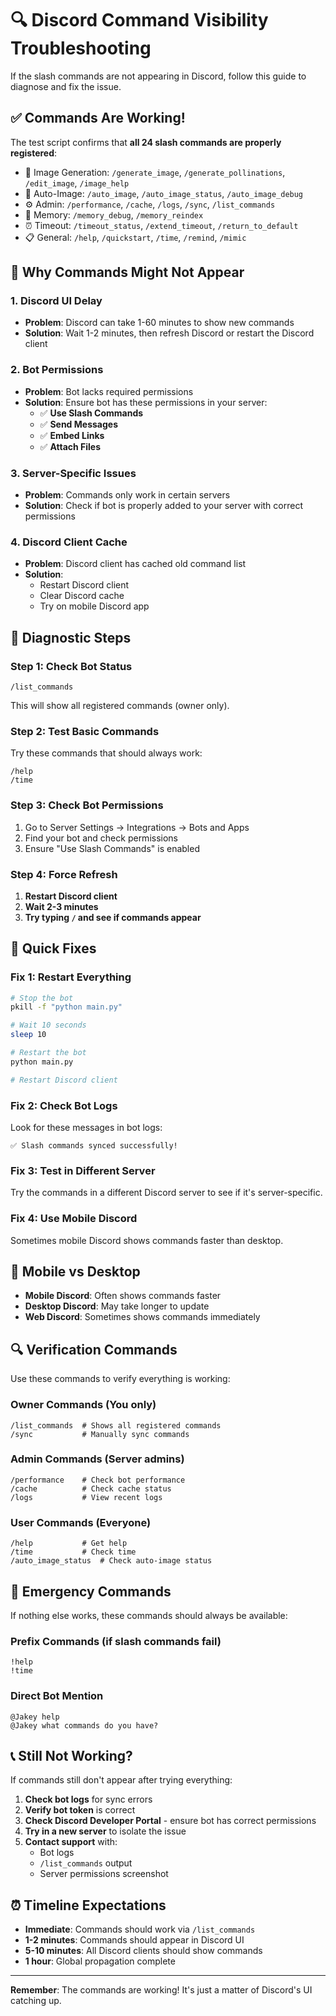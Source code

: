 # 🔍 Discord Command Visibility Troubleshooting

If the slash commands are not appearing in Discord, follow this guide to diagnose and fix the issue.

## ✅ **Commands Are Working!**

The test script confirms that **all 24 slash commands are properly registered**:

- 🎨 Image Generation: `/generate_image`, `/generate_pollinations`, `/edit_image`, `/image_help`
- 🤖 Auto-Image: `/auto_image`, `/auto_image_status`, `/auto_image_debug`
- ⚙️ Admin: `/performance`, `/cache`, `/logs`, `/sync`, `/list_commands`
- 🧠 Memory: `/memory_debug`, `/memory_reindex`
- ⏰ Timeout: `/timeout_status`, `/extend_timeout`, `/return_to_default`
- 📋 General: `/help`, `/quickstart`, `/time`, `/remind`, `/mimic`

## 🚨 **Why Commands Might Not Appear**

### 1. **Discord UI Delay**

- **Problem**: Discord can take 1-60 minutes to show new commands
- **Solution**: Wait 1-2 minutes, then refresh Discord or restart the Discord client

### 2. **Bot Permissions**

- **Problem**: Bot lacks required permissions
- **Solution**: Ensure bot has these permissions in your server:
  - ✅ **Use Slash Commands**
  - ✅ **Send Messages**
  - ✅ **Embed Links**
  - ✅ **Attach Files**

### 3. **Server-Specific Issues**

- **Problem**: Commands only work in certain servers
- **Solution**: Check if bot is properly added to your server with correct permissions

### 4. **Discord Client Cache**

- **Problem**: Discord client has cached old command list
- **Solution**:
  - Restart Discord client
  - Clear Discord cache
  - Try on mobile Discord app

## 🔧 **Diagnostic Steps**

### Step 1: Check Bot Status

```
/list_commands
```

This will show all registered commands (owner only).

### Step 2: Test Basic Commands

Try these commands that should always work:

```
/help
/time
```

### Step 3: Check Bot Permissions

1. Go to Server Settings → Integrations → Bots and Apps
2. Find your bot and check permissions
3. Ensure "Use Slash Commands" is enabled

### Step 4: Force Refresh

1. **Restart Discord client**
2. **Wait 2-3 minutes**
3. **Try typing `/` and see if commands appear**

## 🎯 **Quick Fixes**

### Fix 1: Restart Everything

```bash
# Stop the bot
pkill -f "python main.py"

# Wait 10 seconds
sleep 10

# Restart the bot
python main.py

# Restart Discord client
```

### Fix 2: Check Bot Logs

Look for these messages in bot logs:

```
✅ Slash commands synced successfully!
```

### Fix 3: Test in Different Server

Try the commands in a different Discord server to see if it's server-specific.

### Fix 4: Use Mobile Discord

Sometimes mobile Discord shows commands faster than desktop.

## 📱 **Mobile vs Desktop**

- **Mobile Discord**: Often shows commands faster
- **Desktop Discord**: May take longer to update
- **Web Discord**: Sometimes shows commands immediately

## 🔍 **Verification Commands**

Use these commands to verify everything is working:

### Owner Commands (You only)

```
/list_commands  # Shows all registered commands
/sync           # Manually sync commands
```

### Admin Commands (Server admins)

```
/performance    # Check bot performance
/cache          # Check cache status
/logs           # View recent logs
```

### User Commands (Everyone)

```
/help           # Get help
/time           # Check time
/auto_image_status  # Check auto-image status
```

## 🚨 **Emergency Commands**

If nothing else works, these commands should always be available:

### Prefix Commands (if slash commands fail)

```
!help
!time
```

### Direct Bot Mention

```
@Jakey help
@Jakey what commands do you have?
```

## 📞 **Still Not Working?**

If commands still don't appear after trying everything:

1. **Check bot logs** for sync errors
2. **Verify bot token** is correct
3. **Check Discord Developer Portal** - ensure bot has correct permissions
4. **Try in a new server** to isolate the issue
5. **Contact support** with:
   - Bot logs
   - `/list_commands` output
   - Server permissions screenshot

## ⏰ **Timeline Expectations**

- **Immediate**: Commands should work via `/list_commands`
- **1-2 minutes**: Commands should appear in Discord UI
- **5-10 minutes**: All Discord clients should show commands
- **1 hour**: Global propagation complete

---

**Remember**: The commands are working! It's just a matter of Discord's UI catching up.
